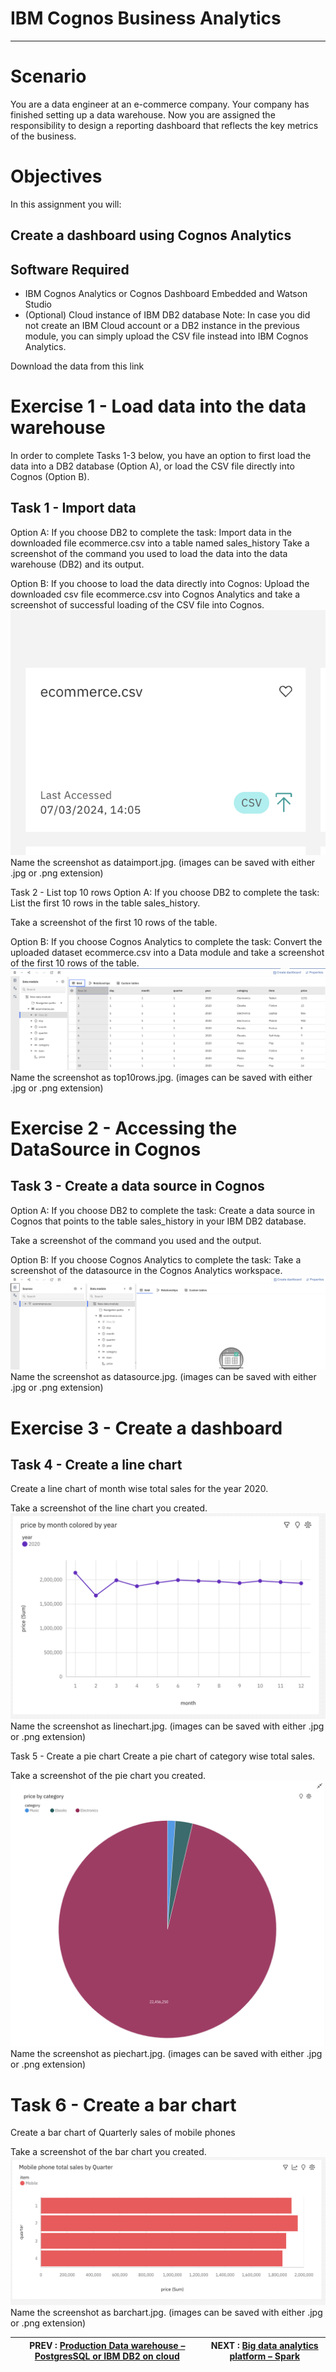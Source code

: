 # IBM Cognos Business Analytics
---

# Scenario
You are a data engineer at an e-commerce company. Your company has finished setting up a data warehouse. Now you are assigned the responsibility to design a reporting dashboard that reflects the key metrics of the business.

# Objectives
In this assignment you will:

## Create a dashboard using Cognos Analytics
## Software Required
- IBM Cognos Analytics or Cognos Dashboard Embedded and Watson Studio
- (Optional) Cloud instance of IBM DB2 database
Note: In case you did not create an IBM Cloud account or a DB2 instance in the previous module, you can simply upload the CSV file instead into IBM Cognos Analytics.


Download the data from this link

# Exercise 1 - Load data into the data warehouse
In order to complete Tasks 1-3 below, you have an option to first load the data into a DB2 database (Option A), or load the CSV file directly into Cognos (Option B).

## Task 1 - Import data
Option A: If you choose DB2 to complete the task:
Import data in the downloaded file ecommerce.csv into a table named sales_history
Take a screenshot of the command you used to load the data into the data warehouse (DB2) and its output.

Option B: If you choose to load the data directly into Cognos:
Upload the downloaded csv file ecommerce.csv into Cognos Analytics and take a screenshot of successful loading of the CSV file into Cognos.
![Data import into Cognos](workscreenshots/dataimport.png)
Name the screenshot as dataimport.jpg. (images can be saved with either .jpg or .png extension)

Task 2 - List top 10 rows
Option A: If you choose DB2 to complete the task:
List the first 10 rows in the table sales_history.

Take a screenshot of the first 10 rows of the table.

Option B: If you choose Cognos Analytics to complete the task:
Convert the uploaded dataset ecommerce.csv into a Data module and take a screenshot of the first 10 rows of the table.
![Top10Rows](workscreenshots/top10rows.png)
Name the screenshot as top10rows.jpg. (images can be saved with either .jpg or .png extension)

# Exercise 2 - Accessing the DataSource in Cognos
## Task 3 - Create a data source in Cognos
Option A: If you choose DB2 to complete the task:
Create a data source in Cognos that points to the table sales_history in your IBM DB2 database.

Take a screenshot of the command you used and the output.

Option B: If you choose Cognos Analytics to complete the task:
Take a screenshot of the datasource in the Cognos Analytics workspace.
![Datasource](workscreenshots/datasource.png)
Name the screenshot as datasource.jpg. (images can be saved with either .jpg or .png extension)

# Exercise 3 - Create a dashboard
## Task 4 - Create a line chart
Create a line chart of month wise total sales for the year 2020.

Take a screenshot of the line chart you created.
![linechart](workscreenshots/linechart.png)
Name the screenshot as linechart.jpg. (images can be saved with either .jpg or .png extension)

Task 5 - Create a pie chart
Create a pie chart of category wise total sales.

Take a screenshot of the pie chart you created.
![piechart](workscreenshots/piechart.png)
Name the screenshot as piechart.jpg. (images can be saved with either .jpg or .png extension)

# Task 6 - Create a bar chart
Create a bar chart of Quarterly sales of mobile phones

Take a screenshot of the bar chart you created.
![barchart](workscreenshots/barchart.png)
Name the screenshot as barchart.jpg. (images can be saved with either .jpg or .png extension)

|  PREV : [Production Data warehouse – PostgresSQL or IBM DB2 on cloud](Production.md) | NEXT : [Big data analytics platform – Spark](Spark.md)
|---|---|
